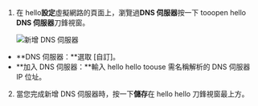 1. 在 hello**設定**虛擬網路的頁面上，瀏覽過**DNS 伺服器**按一下 tooopen hello **DNS 伺服器**刀鋒視窗。

    ![新增 DNS 伺服器](./media/vpn-gateway-add-dns-rm-portal/add_dns_server.png "新增 DNS 伺服器")

  - **DNS 伺服器：**選取 [自訂]。
  - **加入 DNS 伺服器：**輸入 hello hello toouse 需名稱解析的 DNS 伺服器 IP 位址。

2. 當您完成新增 DNS 伺服器時，按一下**儲存**在 hello hello 刀鋒視窗最上方。
